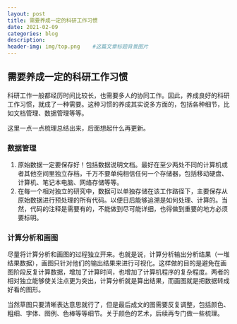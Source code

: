 ```yaml
---
layout: post
title: 需要养成一定的科研工作习惯
date: 2021-02-09
categories: blog
description: 
header-img: img/top.png    #这篇文章标题背景图片
---
```


## 需要养成一定的科研工作习惯

科研工作一般都经历时间比较长，也需要多人的协同工作。因此，养成良好的科研工作习惯，就成了一种需要。这种习惯的养成其实说多方面的，包括各种细节，比如文档管理、数据管理等等。

这里一点一点梳理总结出来，后面想起什么再更新。

### 数据管理

1. 原始数据一定要保存好！包括数据说明文档。最好在至少两处不同的计算机或者其他空间里独立存档，千万不要单纯相信任何一个存储器，包括移动硬盘、计算机、笔记本电脑、网络存储等等。
2. 在每一个相对独立的研究中，数据可以单独存储在该工作路径下，主要保存从原始数据进行预处理的所有代码。以便日后能够追溯是如何处理、计算的。当然，代码的注释是需要有的，不能做到尽可能详细，也得做到重要的地方必须要标明。

### 计算分析和画图

尽量将计算分析和画图的过程独立开来。也就是说，计算分析输出分析结果（一堆结果数据），画图只针对他们的输出结果来进行可视化。这样做的目的是避免在画图阶段反复计算数据，增加了计算时间，也增加了计算机程序的复杂程度。两者的相对独立能够使关注点更为突出，计算分析就是算出结果，而画图就是把数据转成好看的图形。

当然草图只要清晰表达意思就行了，但是最后成文的图需要反复调整，包括颜色、粗细、字体、图例、色棒等等细节。关于颜色的艺术，后续再专门做一些梳理。